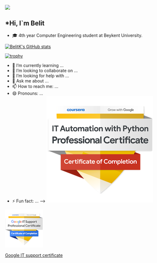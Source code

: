 ![](https://komarev.com/ghpvc/?username=belitk&color=grey)

## *Hi, I`m Belit
- 🎓 4th year Computer Engineering student at Beykent University.

[![BelitK's GitHub stats](https://github-readme-stats.vercel.app/api?username=belitk&show_icons=true&theme=nightowl)](https://github.com/anuraghazra/github-readme-stats)

[![trophy](https://github-profile-trophy.vercel.app/?username=belitk&row=2&column=3&theme=onedark&no-frame=true)](https://github.com/ryo-ma/github-profile-trophy)





- 🌱 I’m currently learning ...
- 👯 I’m looking to collaborate on ...
- 🤔 I’m looking for help with ...
- 💬 Ask me about ...
- 📫 How to reach me: ...
- 😄 Pronouns: ...
- ⚡ Fun fact: ...
-->
<img src="certificates/google-it-automation-professional-certificate.png"
     alt="google it certificate"
     href="https://www.youracclaim.com/badges/32c76830-02e2-4de0-be9a-6d9576fd30a9/public_url"
      />

<img src="certificates/google-it-support-professional-certificate.png"
     alt="google it certificate"
     href="https://www.youracclaim.com/badges/32c76830-02e2-4de0-be9a-6d9576fd30a9/public_url"
      />

[Google IT support certificate](/certificates/advanced-machine-learning-and-signal-processing.png)